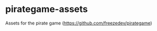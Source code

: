 pirategame-assets
=================

Assets for the pirate game (https://github.com/freezedev/pirategame)
